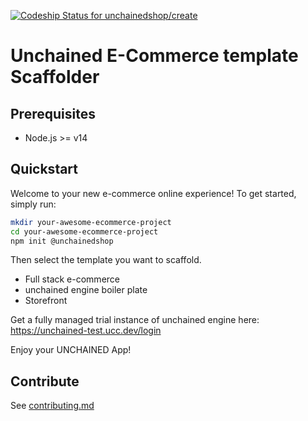 [![Codeship Status for unchainedshop/create](https://app.codeship.com/projects/2f18b4a0-57dc-0138-8b6d-4230a644a556/status?branch=master)](https://app.codeship.com/projects/391300)

# Unchained E-Commerce template Scaffolder

## Prerequisites

- Node.js >= v14

## Quickstart

Welcome to your new e-commerce online experience! To get started, simply run:

```bash
mkdir your-awesome-ecommerce-project
cd your-awesome-ecommerce-project
npm init @unchainedshop
```

Then select the template you want to scaffold.
- Full stack e-commerce
- unchained engine boiler plate
- Storefront

Get a fully managed trial instance of unchained engine here: https://unchained-test.ucc.dev/login 

Enjoy your UNCHAINED App!

## Contribute

See [contributing.md](./contributing.md)
